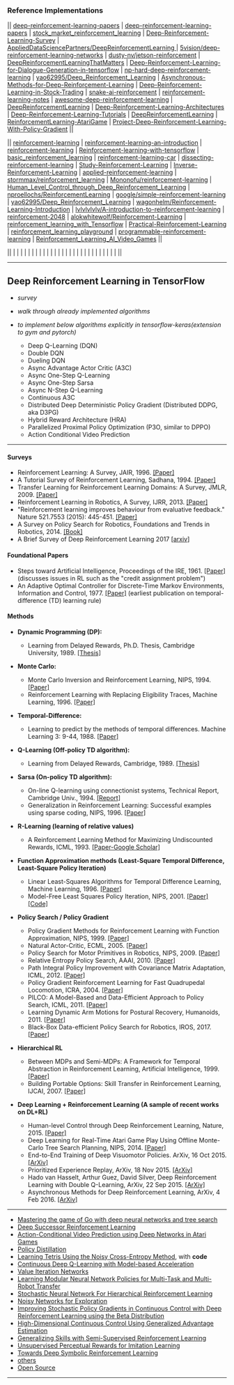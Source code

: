 ### Reference Implementations

|| [deep-reinforcement-learning-papers](https://github.com/junhyukoh/deep-reinforcement-learning-papers) |  [deep-reinforcement-learning-papers](https://github.com/muupan/deep-reinforcement-learning-papers) | [stock_market_reinforcement_learning](https://github.com/kh-kim/stock_market_reinforcement_learning) | [Deep-Reinforcement-Learning-Survey](https://github.com/andrewliao11/Deep-Reinforcement-Learning-Survey) | [AppliedDataSciencePartners/DeepReinforcementLearning
](https://github.com/AppliedDataSciencePartners/DeepReinforcementLearning) | [5vision/deep-reinforcement-learning-networks](https://github.com/5vision/deep-reinforcement-learning-networks) | [dusty-nv/jetson-reinforcement](https://github.com/dusty-nv/jetson-reinforcement) | [DeepReinforcementLearningThatMatters](https://github.com/Breakend/DeepReinforcementLearningThatMatters) | [Deep-Reinforcement-Learning-for-Dialogue-Generation-in-tensorflow](https://github.com/liuyuemaicha/Deep-Reinforcement-Learning-for-Dialogue-Generation-in-tensorflow) | [np-hard-deep-reinforcement-learning](https://github.com/higgsfield/np-hard-deep-reinforcement-learning) | [yao62995/Deep_Reinforcement_Learning](https://github.com/yao62995/Deep_Reinforcement_Learning) | [Asynchronous-Methods-for-Deep-Reinforcement-Learning](https://github.com/Zeta36/Asynchronous-Methods-for-Deep-Reinforcement-Learning) | [Deep-Reinforcement-Learning-in-Stock-Trading](https://github.com/shenyichen105/Deep-Reinforcement-Learning-in-Stock-Trading) | [snake-ai-reinforcement](https://github.com/YuriyGuts/snake-ai-reinforcement) | [reinforcement-learning-notes](https://github.com/dbobrenko/reinforcement-learning-notes) | [awesome-deep-reinforcement-learning](https://github.com/williamd4112/awesome-deep-reinforcement-learning) | [DeepReinforcementLearning](https://github.com/awbrown90/DeepReinforcementLearning) | [Deep-Reinforcement-Learning-Architectures](https://github.com/etotheipluspi/Deep-Reinforcement-Learning-Architectures) | [Deep-Reinforcement-Learning-Tutorials](https://github.com/ankonzoid/Deep-Reinforcement-Learning-Tutorials) | [DeepReinforcementLearning](https://github.com/favetelinguis/DeepReinforcementLearning) | [ReinforcementLearning-AtariGame](https://github.com/Nasdin/ReinforcementLearning-AtariGame) | [Project-Deep-Reinforcement-Learning-With-Policy-Gradient](https://github.com/GordonCai/Project-Deep-Reinforcement-Learning-With-Policy-Gradient) || 

|| [reinforcement-learning](https://github.com/dennybritz/reinforcement-learning) | [reinforcement-learning-an-introduction](https://github.com/ShangtongZhang/reinforcement-learning-an-introduction) | [reinforcement-learning](https://github.com/rlcode/reinforcement-learning) | [Reinforcement-learning-with-tensorflow](https://github.com/MorvanZhou/Reinforcement-learning-with-tensorflow) | [basic_reinforcement_learning](https://github.com/vmayoral/basic_reinforcement_learning) | [reinforcement-learning-car](https://github.com/harvitronix/reinforcement-learning-car) | [dissecting-reinforcement-learning](https://github.com/mpatacchiola/dissecting-reinforcement-learning) | [Study-Reinforcement-Learning](https://github.com/0bserver07/Study-Reinforcement-Learning) | [Inverse-Reinforcement-Learning](https://github.com/MatthewJA/Inverse-Reinforcement-Learning) | [applied-reinforcement-learning](https://github.com/mimoralea/applied-reinforcement-learning) | [stormmax/reinforcement_learning](https://github.com/stormmax/reinforcement_learning) | [Mononofu/reinforcement-learning](https://github.com/Mononofu/reinforcement-learning) | [Human_Level_Control_through_Deep_Reinforcement_Learning](https://github.com/whackashoe/Human_Level_Control_through_Deep_Reinforcement_Learning) | [nproellochs/ReinforcementLearning](https://github.com/nproellochs/ReinforcementLearning) | [google/simple-reinforcement-learning](https://github.com/google/simple-reinforcement-learning) | [yao62995/Deep_Reinforcement_Learning](https://github.com/yao62995/Deep_Reinforcement_Learning) | [wagonhelm/Reinforcement-Learning-Introduction](https://github.com/wagonhelm/Reinforcement-Learning-Introduction) | [lvlvlvlvlv/A-introduction-to-reinforcement-learning](https://github.com/lvlvlvlvlv/A-introduction-to-reinforcement-learning) | [reinforcement-2048](https://github.com/Underflow/reinforcement-2048) | [alokwhitewolf/Reinforcement-Learning](https://github.com/alokwhitewolf/Reinforcement-Learning) | [reinforcement_learning_with_Tensorflow](https://github.com/wangshuailong/reinforcement_learning_with_Tensorflow) | [Practical-Reinforcement-Learning](https://github.com/PacktPublishing/Practical-Reinforcement-Learning) | [reinforcement_learning_playground](https://github.com/tilarids/reinforcement_learning_playground) | [programmable-reinforcement-learning](https://github.com/bhaskara/programmable-reinforcement-learning) | [Reinforcement_Learning_AI_Video_Games](https://github.com/alberduris/Reinforcement_Learning_AI_Video_Games) ||

||  []() | []() | []()  | []() | []() | []() | []() | []() | []() | []() | []() | []() | []() | []() | []() | []() | []() | []() | []() | []() | []() | []() | []() | []() | []() | []() | []() | []() | []() ||


-------------



## Deep Reinforcement Learning in TensorFlow

- *survey*
- *walk through already implemented algorithms*
- *to implement below algorithms explicitly in tensorflow-keras(extension to gym and pytorch)*

    * Deep Q-Learning (DQN)
    * Double DQN
    * Dueling DQN
    * Async Advantage Actor Critic (A3C)
    * Async One-Step Q-Learning
    * Async One-Step Sarsa 
    * Async N-Step Q-Learning
    * Continuous A3C
    * Distributed Deep Deterministic Policy Gradient (Distributed DDPG, aka D3PG)
    * Hybrid Reward Architecture (HRA)
    * Parallelized Proximal Policy Optimization (P3O, similar to DPPO)
    * Action Conditional Video Prediction


----------------------------------------

#### Surveys

 - Reinforcement Learning: A Survey, JAIR, 1996. [[Paper]](https://www.jair.org/media/301/live-301-1562-jair.pdf)
 - A Tutorial Survey of Reinforcement Learning, Sadhana, 1994. [[Paper]](http://www.cse.iitm.ac.in/~ravi/papers/keerthi.rl-survey.pdf)
 - Transfer Learning for Reinforcement Learning Domains: A Survey, JMLR, 2009. [[Paper]](http://machinelearning.wustl.edu/mlpapers/paper_files/jmlr10_taylor09a.pdf)
 - Reinforcement Learning in Robotics, A Survey, IJRR, 2013. [[Paper]](http://www.ias.tu-darmstadt.de/uploads/Publications/Kober_IJRR_2013.pdf)
 - "Reinforcement learning improves behaviour from evaluative feedback." Nature 521.7553 (2015): 445-451. [[Paper]](http://www.nature.com/nature/journal/v521/n7553/full/nature14540.html)
 - A Survey on Policy Search for Robotics, Foundations and Trends in Robotics, 2014. [[Book]](https://spiral.imperial.ac.uk:8443/bitstream/10044/1/12051/7/fnt_corrected_2014-8-22.pdf)
- A Brief Survey of Deep Reinforcement Learning 2017 [[arxiv](https://arxiv.org/abs/1708.05866)]

#### Foundational Papers

 - Steps toward Artificial Intelligence, Proceedings of the IRE, 1961. [[Paper]](http://staffweb.worc.ac.uk/DrC/Courses%202010-11/Comp%203104/Tutor%20Inputs/Session%209%20Prep/Reading%20material/Minsky60steps.pdf) (discusses issues in RL such as the "credit assignment problem")
 - An Adaptive Optimal Controller for Discrete-Time Markov Environments, Information and Control, 1977. [[Paper]](http://www.cs.waikato.ac.nz/~ihw/papers/77-IHW-AdaptiveController.pdf) (earliest publication on temporal-difference (TD) learning rule)
  
#### Methods

 - **Dynamic Programming (DP):**
 
   - Learning from Delayed Rewards, Ph.D. Thesis, Cambridge University, 1989. [[Thesis]](https://www.cs.rhul.ac.uk/home/chrisw/new_thesis.pdf)
   
 - **Monte Carlo:**
 
   - Monte Carlo Inversion and Reinforcement Learning, NIPS, 1994. [[Paper]](http://papers.nips.cc/paper/865-monte-carlo-matrix-inversion-and-reinforcement-learning.pdf)
   - Reinforcement Learning with Replacing Eligibility Traces, Machine Learning, 1996. [[Paper]](http://www-all.cs.umass.edu/pubs/1995_96/singh_s_ML96.pdf)
   
 - **Temporal-Difference:**
 
   - Learning to predict by the methods of temporal differences. Machine Learning 3: 9-44, 1988. [[Paper]](http://webdocs.cs.ualberta.ca/~sutton/papers/sutton-88-with-erratum.pdf)
   
 - **Q-Learning (Off-policy TD algorithm):**
 
   - Learning from Delayed Rewards, Cambridge, 1989. [[Thesis]](http://www.cs.rhul.ac.uk/home/chrisw/thesis.html)
   
 - **Sarsa (On-policy TD algorithm):**
 
   - On-line Q-learning using connectionist systems, Technical Report, Cambridge Univ., 1994. [[Report]](https://www.google.com/url?sa=t&rct=j&q=&esrc=s&source=web&cd=3&ved=0CDIQFjACahUKEwj2lMm5wZDIAhUHkg0KHa6kAVM&url=ftp%3A%2F%2Fmi.eng.cam.ac.uk%2Fpub%2Freports%2Fauto-pdf%2Frummery_tr166.pdf&usg=AFQjCNHz6IrgcaaO5lzC7t8oEIBY9epozg&sig2=sa-emPme1m5Jav7YmaXsNQ&cad=rja)
   - Generalization in Reinforcement Learning: Successful examples using sparse coding, NIPS, 1996. [[Paper]](http://webdocs.cs.ualberta.ca/~sutton/papers/sutton-96.pdf)
   
 - **R-Learning (learning of relative values)**
 
   -  A Reinforcement Learning Method for Maximizing Undiscounted Rewards, ICML, 1993. [[Paper-Google Scholar]](https://scholar.google.com/scholar?q=reinforcement+learning+method+for+maximizing+undiscounted+rewards&hl=en&as_sdt=0&as_vis=1&oi=scholart&sa=X&ved=0CBsQgQMwAGoVChMIho6p_MOQyAIVwh0eCh3XWAwM)
   
 - **Function Approximation methods (Least-Square Temporal Difference, Least-Square Policy Iteration)**
 
   - Linear Least-Squares Algorithms for Temporal Difference Learning, Machine Learning, 1996. [[Paper]](http://www-anw.cs.umass.edu/pubs/1995_96/bradtke_b_ML96.pdf)
   - Model-Free Least Squares Policy Iteration, NIPS, 2001. [[Paper]](http://www.cs.duke.edu/research/AI/LSPI/nips01.pdf) [[Code]](http://www.cs.duke.edu/research/AI/LSPI/)
   
 - **Policy Search / Policy Gradient**
 
   - Policy Gradient Methods for Reinforcement Learning with Function Approximation, NIPS, 1999. [[Paper]](http://papers.nips.cc/paper/1713-policy-gradient-methods-for-reinforcement-learning-with-function-approximation.pdf)
   - Natural Actor-Critic, ECML, 2005. [[Paper]](https://homes.cs.washington.edu/~todorov/courses/amath579/reading/NaturalActorCritic.pdf)
   - Policy Search for Motor Primitives in Robotics, NIPS, 2009. [[Paper]](http://papers.nips.cc/paper/3545-policy-search-for-motor-primitives-in-robotics.pdf)
   - Relative Entropy Policy Search, AAAI, 2010. [[Paper]](http://www.kyb.tue.mpg.de/fileadmin/user_upload/files/publications/attachments/AAAI-2010-Peters_6439%5b0%5d.pdf)
   - Path Integral Policy Improvement with Covariance Matrix Adaptation, ICML, 2012. [[Paper]](http://arxiv.org/pdf/1206.4621v1.pdf)
   - Policy Gradient Reinforcement Learning for Fast Quadrupedal Locomotion, ICRA, 2004. [[Paper]](http://www.cs.utexas.edu/~pstone/Papers/bib2html-links/icra04.pdf)
   -  PILCO: A Model-Based and Data-Efficient Approach to Policy Search, ICML, 2011. [[Paper]](http://mlg.eng.cam.ac.uk/pub/pdf/DeiRas11.pdf)
   - Learning Dynamic Arm Motions for Postural Recovery, Humanoids, 2011. [[Paper]](http://www-all.cs.umass.edu/pubs/2011/kuindersma_g_b_11.pdf)
   - Black-Box Data-efficient Policy Search for Robotics, IROS, 2017. [[Paper](https://arxiv.org/abs/1703.07261)]
   
 - **Hierarchical RL**
 
   - Between MDPs and Semi-MDPs: A Framework for Temporal Abstraction in Reinforcement Learning, Artificial Intelligence, 1999. [[Paper]](https://webdocs.cs.ualberta.ca/~sutton/papers/SPS-aij.pdf)
   - Building Portable Options: Skill Transfer in Reinforcement Learning, IJCAI, 2007. [[Paper]](http://www-anw.cs.umass.edu/pubs/2007/konidaris_b_IJCAI07.pdf)
   
 - **Deep Learning + Reinforcement Learning (A sample of recent works on DL+RL)**
 
   - Human-level Control through Deep Reinforcement Learning, Nature, 2015. [[Paper]](http://www.readcube.com/articles/10.1038%2Fnature14236?shared_access_token=Lo_2hFdW4MuqEcF3CVBZm9RgN0jAjWel9jnR3ZoTv0P5kedCCNjz3FJ2FhQCgXkApOr3ZSsJAldp-tw3IWgTseRnLpAc9xQq-vTA2Z5Ji9lg16_WvCy4SaOgpK5XXA6ecqo8d8J7l4EJsdjwai53GqKt-7JuioG0r3iV67MQIro74l6IxvmcVNKBgOwiMGi8U0izJStLpmQp6Vmi_8Lw_A%3D%3D)
   - Deep Learning for Real-Time Atari Game Play Using Offline Monte-Carlo Tree Search Planning, NIPS, 2014. [[Paper]](http://papers.nips.cc/paper/5421-deep-learning-for-real-time-atari-game-play-using-offline-monte-carlo-tree-search-planning.pdf)
   - End-to-End Training of Deep Visuomotor Policies. ArXiv, 16 Oct 2015. [[ArXiv]](http://arxiv.org/pdf/1504.00702v3.pdf)
   - Prioritized Experience Replay, ArXiv, 18 Nov 2015. [[ArXiv]](http://arxiv.org/pdf/1511.05952v2.pdf)
   - Hado van Hasselt, Arthur Guez, David Silver, Deep Reinforcement Learning with Double Q-Learning, ArXiv, 22 Sep 2015. [[ArXiv]](http://arxiv.org/abs/1509.06461)
   - Asynchronous Methods for Deep Reinforcement Learning, ArXiv, 4 Feb 2016. [[ArXiv]](https://arxiv.org/abs/1602.01783)
  
---------------

  - [Mastering the game of Go with deep neural networks and tree search](https://github.com/andrewliao11/Deep-Reinforcement-Learning-Survey/blob/master/papers/Mastering%20the%20game%20of%20Go%20with%20deep%20neural%20networks%20and%20tree%20search.md)
  - [Deep Successor Reinforcement Learning](https://github.com/andrewliao11/Deep-Reinforcement-Learning-Survey/blob/master/papers/Deep%20Successor%20Reinforcement%20Learning.md)
  - [Action-Conditional Video Prediction using Deep Networks in Atari Games](https://github.com/andrewliao11/Deep-Reinforcement-Learning-Survey/blob/master/papers/Action-Conditional%20Video%20Prediction%20using%20Deep%20Networks%20in%20Atari%20Games.md)
  - [Policy Distillation](https://github.com/andrewliao11/Deep-Reinforcement-Learning-Survey/blob/master/papers/Policy%20Distillation.md)
  - [Learning Tetris Using the Noisy Cross-Entropy Method](https://github.com/andrewliao11/Deep-Reinforcement-Learning-Survey/blob/master/papers/Learning%20Tetris%20Using%20the%20Noisy%20Cross-Entropy%20Method.md), with **code**
  - [Continuous Deep Q-Learning with Model-based Acceleration](https://github.com/andrewliao11/Deep-Reinforcement-Learning-Survey/blob/master/papers/Continuous%20Deep%20Q-Learning%20with%20Model-based%20Acceleration.md)
  - [Value Iteration Networks](https://github.com/andrewliao11/Deep-Reinforcement-Learning-Survey/blob/master/papers/Value%20Iteration%20Networks.md)
  - [Learning Modular Neural Network Policies for Multi-Task and Multi-Robot Transfer](https://github.com/andrewliao11/Deep-Reinforcement-Learning-Survey/blob/master/papers/Learning%20Modular%20Neural%20Network%20Policies%20for%20Multi-Task%20and%20Multi-Robot%20Transfer.md) 
  - [Stochastic Neural Network For Hierarchical Reinforcement Learning](https://github.com/andrewliao11/Deep-Reinforcement-Learning-Survey/blob/master/papers/Stochastic%20Neural%20Network%20For%20Hierarchical%20Reinforcement%20Learning.md)
  - [Noisy Networks for Exploration](https://github.com/andrewliao11/Deep-Reinforcement-Learning-Survey/blob/master/papers/Noisy%20Networks%20for%20Exploration.md) 
  - [Improving Stochastic Policy Gradients in Continuous Control with Deep Reinforcement Learning using the Beta Distribution](https://github.com/andrewliao11/Deep-Reinforcement-Learning-Survey/blob/master/papers/Improving%20Stochastic%20Policy%20Gradients%20in%20Continuous%20Control%20with%20Deep%20Reinforcement%20Learning%20using%20the%20Beta%20Distribution.md)
  - [High-Dimensional Continuous Control Using Generalized Advantage Estimation](https://github.com/andrewliao11/Deep-Reinforcement-Learning-Survey/blob/master/papers/High-Dimensional%20Continuous%20Control%20Using%20Generalized%20Advantage%20Estimation.md) 
  - [Generalizing Skills with Semi-Supervised Reinforcement Learning](https://github.com/andrewliao11/Deep-Reinforcement-Learning-Survey/blob/master/papers/Generalizing%20Skills%20with%20Semi-Supervised%20Reinforcement%20Learning.md)
  - [Unsupervised Perceptual Rewards for Imitation Learning](https://github.com/andrewliao11/Deep-Reinforcement-Learning-Survey/blob/master/papers/Unsupervised%20Perceptual%20Rewards%20for%20Imitation%20Learning.md)
  - [Towards Deep Symbolic Reinforcement Learning](https://github.com/andrewliao11/Deep-Reinforcement-Learning-Survey/blob/master/papers/Towards%20Deep%20Symbolic%20Reinforcement%20Learning.md)
  - [others](https://github.com/andrewliao11/Deep-Reinforcement-Learning-Survey/blob/master/Reinforcement-Learning-Papers.md)
- [Open Source](https://github.com/andrewliao11/Deep-Reinforcement-Learning-Survey/blob/master/Open-Source.md#open-source)
    
    
----------------------------------------
